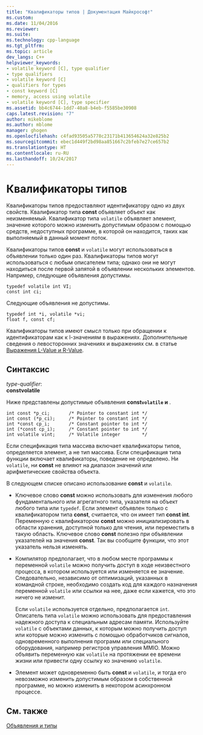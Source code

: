 ```yaml
---
title: "Квалификаторы типов | Документация Майкрософт"
ms.custom: 
ms.date: 11/04/2016
ms.reviewer: 
ms.suite: 
ms.technology: cpp-language
ms.tgt_pltfrm: 
ms.topic: article
dev_langs: C++
helpviewer_keywords:
- volatile keyword [C], type qualifier
- type qualifiers
- volatile keyword [C]
- qualifiers for types
- const keyword [C]
- memory, access using volatile
- volatile keyword [C], type specifier
ms.assetid: bb4c6744-1dd7-40a8-b4eb-f5585be30908
caps.latest.revision: "7"
author: mikeblome
ms.author: mblome
manager: ghogen
ms.openlocfilehash: c4fad93505a5778c23171b413654624a32e825b2
ms.sourcegitcommit: ebec1d449f2bd98aa851667c2bfeb7e27ce657b2
ms.translationtype: HT
ms.contentlocale: ru-RU
ms.lasthandoff: 10/24/2017
---
```

# <a name="type-qualifiers"></a>Квалификаторы типов
Квалификаторы типов предоставляют идентификатору одно из двух свойств. Квалификатор типа **const** объявляет объект как неизменяемый. Квалификатор типа `volatile` объявляет элемент, значение которого можно изменить допустимым образом с помощью средств, недоступных программе, в которой он находится, таких как выполняемый в данный момент поток.  
  
 Квалификаторы типов **const** и `volatile` могут использоваться в объявлении только один раз. Квалификаторы типов могут использоваться с любым описателем типа; однако они не могут находиться после первой запятой в объявлении нескольких элементов. Например, следующие объявления допустимы.  
  
```  
typedef volatile int VI;  
const int ci;  
```  
  
 Следующие объявления не допустимы.  
  
```  
typedef int *i, volatile *vi;  
float f, const cf;     
```  
  
 Квалификаторы типов имеют смысл только при обращении к идентификаторам как к l-значениям в выражениях. Дополнительные сведения о левосторонних значениях и выражениях см. в статье [Выражения L-Value и R-Value](../c-language/l-value-and-r-value-expressions.md).  
  
## <a name="syntax"></a>Синтаксис  
 *type-qualifier*:  
 **constvolatile**  
  
 Ниже представлены допустимые объявления **const`volatile` и** .  
  
```  
int const *p_ci;       /* Pointer to constant int */  
int const (*p_ci);     /* Pointer to constant int */  
int *const cp_i;       /* Constant pointer to int */  
int (*const cp_i);     /* Constant pointer to int */  
int volatile vint;     /* Volatile integer        */  
```  
  
 Если спецификация типа массива включает квалификаторы типов, определяется элемент, а не тип массива. Если спецификация типа функции включает квалификаторы, поведение не определено. Ни `volatile`, ни **const** не влияют на диапазон значений или арифметические свойства объекта.  
  
 В следующем списке описано использование **const** и `volatile`.  
  
-   Ключевое слово **const** можно использовать для изменения любого фундаментального или агрегатного типа, указателя на объект любого типа или `typedef`. Если элемент объявлен только с квалификатором типа **const**, считается, что он имеет тип **const int**. Переменную с квалификатором **const** можно инициализировать в области хранения, доступной только для чтения, или переместить в такую область. Ключевое слово **const** полезно при объявлении указателей на значения **const**. Так вы сообщите функции, что этот указатель нельзя изменять.  
  
-   Компилятор предполагает, что в любом месте программы к переменной `volatile` можно получить доступ в ходе неизвестного процесса, в котором используется или изменяется ее значение. Следовательно, независимо от оптимизаций, указанных в командной строке, необходимо создать код для каждого назначения переменной `volatile` или ссылки на нее, даже если кажется, что это ничего не изменит.  
  
     Если `volatile` используется отдельно, предполагается `int`. Описатель типа `volatile` можно использовать для предоставления надежного доступа к специальным адресам памяти. Используйте `volatile` с объектами данных, к которым можно получить доступ или которые можно изменить с помощью обработчиков сигналов, одновременного выполнения программ или специального оборудования, например регистров управления MMIO. Можно объявить переменную как `volatile` на протяжении ее времени жизни или привести одну ссылку ко значению `volatile`.  
  
-   Элемент может одновременно быть **const** и `volatile`, и тогда его невозможно изменить допустимым образом в собственной программе, но можно изменить в некотором асинхронном процессе.  
  
## <a name="see-also"></a>См. также  
 [Объявления и типы](../c-language/declarations-and-types.md)